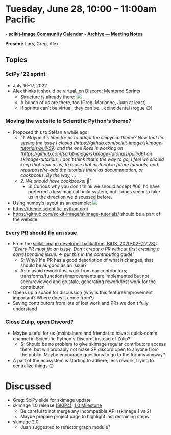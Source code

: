 # Tuesday, June 28, 10:00 – 11:00am Pacific

**- [scikit-image Community Calendar](https://scientific-python.org/calendars/skimage.ics)**
**- [Archive — Meeting Notes](https://github.com/scikit-image/meeting-notes)**

**Present:** Lars, Greg, Alex

## Topics

### SciPy '22 sprint

* July 16–17, 2022
* Alex thinks it should be virtual, on [Discord: Mentored Sprints](https://discord.gg/EvmCVQ3xTU) 
    * Structure is already there:
![](https://i.imgur.com/sgdMFad.png)
    * A bunch of us are there, too (Greg, Marianne, Juan at least)
    * If sprints can't be virtual, they can be... coincidental (rogue :wink:)

### Moving the website to Scientific Python's theme?

* Proposed this to Stéfan a while ago:
    * _"1. Maybe it's time for us to adopt the scipyeco theme? Now that I'm seeing the issue I closed (https://github.com/scikit-image/skimage-tutorials/pull/59) and the one Ross is working on (https://github.com/scikit-image/skimage-tutorials/pull/66) on skimage-tutorials, I don't think that's the way to go; I feel we should keep that repo as is, to reuse that material in future tutorials, and repurpose/re-add the tutorials there as documentation, or cookbooks. By the way, ..._
    * _2. We should have cookbooks! 🙂_"
        * S: Curious why you don't think we should accept #66. I'd have preferred a less magical build system, but it does seem to take us in the direction we discussed before.
* Using numpy's layout as an example: ![](https://i.imgur.com/6RFm1b1.png)
* https://theme.scientific-python.org/
* https://github.com/scikit-image/skimage-tutorials/ should be a part of the website

### Every PR should fix an issue

* From the [scikit-image developer hackathon, BIDS, 2020-02-{27,28}](https://github.com/scikit-image/meeting-notes/blob/main/2020/2020-02-27--BIDS-core-dev-meeting.markdown): _"Every PR must fix an issue. Don't create a PR without first creating a corresponding issue. <- put this in the contributing guide"_
  * S: Why? If a PR has a good description of what it changes, that should be as good as an issue?
  * A: to avoid rework/lost work from our contributors; transforms/functions/improvements are implemented but not seen/reviewed and go stale, generating rework/lost work for the contributor
* Opens up a space for discussion (why is this feature/improvement important? Where does it come from?)
* Saving contributors from lots of lost work and PRs we don't fully understand

### Close Zulip, open Discord?

* Maybe useful for us (maintainers and friends) to have a quick-comm channel in Scientific Python's Discord, instead of Zulip?
  * S: Should be no problem to give skimage regular contributors access there, but will probably not make SP discord open to anyone from the public. Maybe encourage questions to go to the forums anyway?
* A part of the ecosystem is starting to adhere; less rework, trying to centralize things 🙃️ 

# Discussed

* Greg: SciPy slide for skimage update
* skimage 1.0 release [(SKIP4)](https://scikit-image.org/docs/dev/skips/4-transition-to-v2.html), [1.0 Milestone](https://github.com/scikit-image/scikit-image/milestone/9)
    * Be careful to not merge any incompatible API (skimage 1 vs 2)
    * Maybe prepare project page to highlight last remaining steps
* skimage 2.0
	* Juan suggested to refactor graph module?

